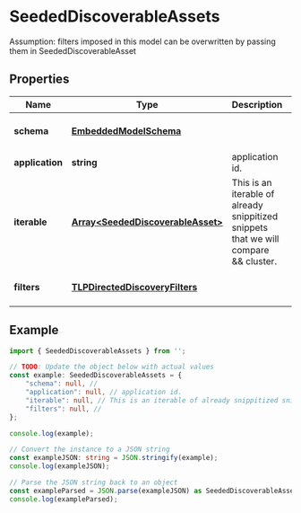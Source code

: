 
# SeededDiscoverableAssets

Assumption: filters imposed in this model can be overwritten by passing them in SeededDiscoverableAsset

## Properties

Name | Type | Description | Notes
------------ | ------------- | ------------- | -------------
**schema** | [**EmbeddedModelSchema**](EmbeddedModelSchema) |  | [optional] [default to undefined]
**application** | **string** | application id. | [default to undefined]
**iterable** | [**Array&lt;SeededDiscoverableAsset&gt;**](SeededDiscoverableAsset) | This is an iterable of already snippitized snippets that we will compare &amp;&amp; cluster. | [default to undefined]
**filters** | [**TLPDirectedDiscoveryFilters**](TLPDirectedDiscoveryFilters) |  | [optional] [default to undefined]

## Example

```typescript
import { SeededDiscoverableAssets } from '';

// TODO: Update the object below with actual values
const example: SeededDiscoverableAssets = {
    "schema": null, // 
    "application": null, // application id.
    "iterable": null, // This is an iterable of already snippitized snippets that we will compare &amp;&amp; cluster.
    "filters": null, // 
};

console.log(example);

// Convert the instance to a JSON string
const exampleJSON: string = JSON.stringify(example);
console.log(exampleJSON);

// Parse the JSON string back to an object
const exampleParsed = JSON.parse(exampleJSON) as SeededDiscoverableAssets;
console.log(exampleParsed);
```




